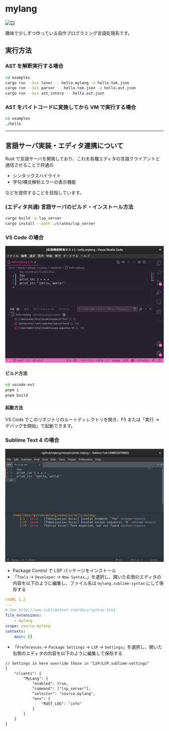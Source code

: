 # mylang

[![CI](https://github.com/0918nobita/mylang/actions/workflows/check.yml/badge.svg)](https://github.com/0918nobita/mylang/actions/workflows/check.yml)

趣味で少しずつ作っている自作プログラミング言語処理系です。

## 実行方法

### AST を解釈実行する場合

```bash
cd examples
cargo run --bin lexer -- hello.mylang -o hello.tok.json
cargo run --bin parser -- hello.tok.json -o hello.ast.json
cargo run --bin ast_interp -- hello.ast.json
```

### AST をバイトコードに変換してから VM で実行する場合

```bash
cd examples
./hello
```

-----

## 言語サーバ実装・エディタ連携について

Rust で言語サーバを開発しており、これを各種エディタの言語クライアントと通信させることで共通の

- シンタックスハイライト
- 字句/構文解析エラーの表示機能

などを提供することを目指しています。

### (エディタ共通) 言語サーバのビルド・インストール方法

```bash
cargo build -p lsp_server
cargo install --path ./crates/lsp_server
```

### VS Code の場合

![VS Code のスクリーンショット](img/vscode.png)

#### ビルド方法

```bash
cd vscode-ext
pnpm i
pnpm build
```

#### 起動方法

VS Code でこのリポジトリのルートディレクトリを開き、F5 または「実行 → デバッグを開始」で起動できます。

### Sublime Text 4 の場合

![Sublime Text 4 のスクリーンショット](img/sublime.png)

- Package Control で LSP パッケージをインストール
- 「`Tools` → `Developer` -> `New Syntax…`」を選択し、開いた右側のエディタの内容を以下のように編集し、ファイル名は `mylang.sublime-syntax` にして保存する

```yaml
%YAML 1.2
---
# See http://www.sublimetext.com/docs/syntax.html
file_extensions:
    - mylang
scope: source.mylang
contexts:
    main: []
```

- 「`Preferences` → `Package Settings` -> `LSP` -> `Settings`」を選択し、開いた右側のエディタの内容を以下のように編集して保存する

```json5
// Settings in here override those in "LSP/LSP.sublime-settings"
{
    "clients": {
        "MyLang": {
            "enabled": true,
            "command": ["lsp_server"],
            "selector": "source.mylang",
            "env": {
                "RUST_LOG": "info"
            }
        }
    }
}
```
